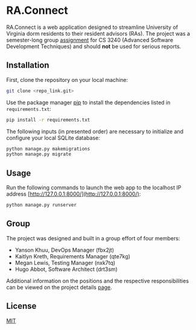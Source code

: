# RA.Connect

RA.Connect is a web application designed to streamline University of Virginia dorm residents to their resident advisors (RAs). The project was a semester-long group [assignment](https://s24.cs3240.org/project.html#project-overview) for CS 3240 (Advanced Software Development Techniques) and should **not** be used for serious reports.

## Installation

First, clone the repository on your local machine:

```bash
git clone <repo_link.git>
```

Use the package manager [pip](https://pip.pypa.io/en/stable/) to install the dependencies listed in `requirements.txt`:

```bash
pip install -r requirements.txt
```

The following inputs (in presented order) are necessary to initialize and configure your local SQLite database:

```bash
python manage.py makemigrations
python manage.py migrate
```

## Usage

Run the following commands to launch the web app to the localhost IP address [http://127.0.0.1:8000/](http://127.0.0.1:8000/):

```bash
python manage.py runserver
```

## Group

The project was designed and built in a group effort of four members:

- Yanson Khuu, DevOps Manager (fbx2jt)
- Kaitlyn Kreth, Requirements Manager (qte7kg)
- Megan Lewis, Testing Manager (nxk7tq)
- Hugo Abbot, Software Architect (drt3sm)

Additional information on the positions and the respective responsibilities can be viewed on the project details [page](https://s24.cs3240.org/project.html#team-roles).

## License

[MIT](https://choosealicense.com/licenses/mit/)

